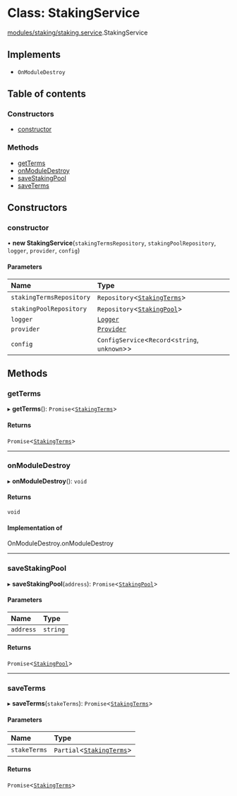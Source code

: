 # Class: StakingService

[modules/staking/staking.service](../modules/modules_staking_staking_service.md).StakingService

## Implements

- `OnModuleDestroy`

## Table of contents

### Constructors

- [constructor](modules_staking_staking_service.StakingService.md#constructor)

### Methods

- [getTerms](modules_staking_staking_service.StakingService.md#getterms)
- [onModuleDestroy](modules_staking_staking_service.StakingService.md#onmoduledestroy)
- [saveStakingPool](modules_staking_staking_service.StakingService.md#savestakingpool)
- [saveTerms](modules_staking_staking_service.StakingService.md#saveterms)

## Constructors

### constructor

• **new StakingService**(`stakingTermsRepository`, `stakingPoolRepository`, `logger`, `provider`, `config`)

#### Parameters

| Name | Type |
| :------ | :------ |
| `stakingTermsRepository` | `Repository`<[`StakingTerms`](modules_staking_entities_staking_terms_entity.StakingTerms.md)\> |
| `stakingPoolRepository` | `Repository`<[`StakingPool`](modules_staking_entities_staking_pool_entity.StakingPool.md)\> |
| `logger` | [`Logger`](modules_logger_logger_service.Logger.md) |
| `provider` | [`Provider`](common_provider.Provider.md) |
| `config` | `ConfigService`<`Record`<`string`, `unknown`\>\> |

## Methods

### getTerms

▸ **getTerms**(): `Promise`<[`StakingTerms`](modules_staking_entities_staking_terms_entity.StakingTerms.md)\>

#### Returns

`Promise`<[`StakingTerms`](modules_staking_entities_staking_terms_entity.StakingTerms.md)\>

___

### onModuleDestroy

▸ **onModuleDestroy**(): `void`

#### Returns

`void`

#### Implementation of

OnModuleDestroy.onModuleDestroy

___

### saveStakingPool

▸ **saveStakingPool**(`address`): `Promise`<[`StakingPool`](modules_staking_entities_staking_pool_entity.StakingPool.md)\>

#### Parameters

| Name | Type |
| :------ | :------ |
| `address` | `string` |

#### Returns

`Promise`<[`StakingPool`](modules_staking_entities_staking_pool_entity.StakingPool.md)\>

___

### saveTerms

▸ **saveTerms**(`stakeTerms`): `Promise`<[`StakingTerms`](modules_staking_entities_staking_terms_entity.StakingTerms.md)\>

#### Parameters

| Name | Type |
| :------ | :------ |
| `stakeTerms` | `Partial`<[`StakingTerms`](modules_staking_entities_staking_terms_entity.StakingTerms.md)\> |

#### Returns

`Promise`<[`StakingTerms`](modules_staking_entities_staking_terms_entity.StakingTerms.md)\>
